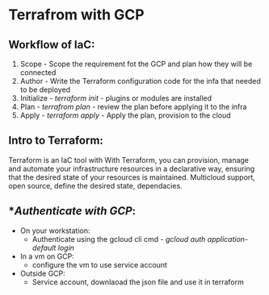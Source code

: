 # **Terrafrom with GCP**

## **Workflow of IaC**:
1. Scope - Scope the requirement fot the GCP and plan how they will be connected
1. Author - Write the Terraform configuration code for the infa that needed to be deployed
1. Initialize - *terraform init* - plugins or modules are installed 
1. Plan - *terrafrom plan* - review the plan before applying it to the infra
1. Apply - *terraform apply* - Apply the plan, provision to the cloud

## **Intro to Terraform**:
Terraform is an IaC tool with With Terraform, you can provision, manage and automate your infrastructure resources in a declarative way, ensuring that the desired state of your resources is maintained.
Multicloud support, open source, define the desired state, dependacies.

## **Authenticate with GCP*:
- On your workstation:
  - Authenticate using the gcloud cli cmd - *gcloud auth application-default login*
- In a vm on GCP:
  - configure the vm to use service account
- Outside GCP:
  - Service account, downlaoad the json file and use it in terraform
  
 
